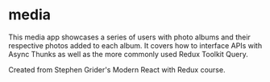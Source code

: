 # media

This media app showcases a series of users with photo albums and their respective photos added to each album. It covers how to interface APIs with Async Thunks as well as the more commonly used Redux Toolkit Query.

Created from Stephen Grider's Modern React with Redux course.
